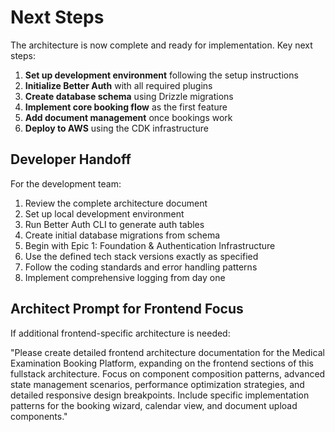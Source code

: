 # Next Steps

The architecture is now complete and ready for implementation. Key next steps:

1. **Set up development environment** following the setup instructions
2. **Initialize Better Auth** with all required plugins
3. **Create database schema** using Drizzle migrations
4. **Implement core booking flow** as the first feature
5. **Add document management** once bookings work
6. **Deploy to AWS** using the CDK infrastructure

## Developer Handoff

For the development team:
1. Review the complete architecture document
2. Set up local development environment
3. Run Better Auth CLI to generate auth tables
4. Create initial database migrations from schema
5. Begin with Epic 1: Foundation & Authentication Infrastructure
6. Use the defined tech stack versions exactly as specified
7. Follow the coding standards and error handling patterns
8. Implement comprehensive logging from day one

## Architect Prompt for Frontend Focus

If additional frontend-specific architecture is needed:

"Please create detailed frontend architecture documentation for the Medical Examination Booking Platform, expanding on the frontend sections of this fullstack architecture. Focus on component composition patterns, advanced state management scenarios, performance optimization strategies, and detailed responsive design breakpoints. Include specific implementation patterns for the booking wizard, calendar view, and document upload components."